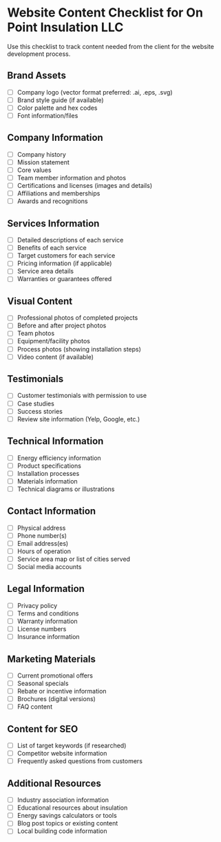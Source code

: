 # Website Content Checklist for On Point Insulation LLC

Use this checklist to track content needed from the client for the website development process.

## Brand Assets
- [ ] Company logo (vector format preferred: .ai, .eps, .svg)
- [ ] Brand style guide (if available)
- [ ] Color palette and hex codes
- [ ] Font information/files

## Company Information
- [ ] Company history
- [ ] Mission statement
- [ ] Core values
- [ ] Team member information and photos
- [ ] Certifications and licenses (images and details)
- [ ] Affiliations and memberships
- [ ] Awards and recognitions

## Services Information
- [ ] Detailed descriptions of each service
- [ ] Benefits of each service
- [ ] Target customers for each service
- [ ] Pricing information (if applicable)
- [ ] Service area details
- [ ] Warranties or guarantees offered

## Visual Content
- [ ] Professional photos of completed projects
- [ ] Before and after project photos
- [ ] Team photos
- [ ] Equipment/facility photos
- [ ] Process photos (showing installation steps)
- [ ] Video content (if available)

## Testimonials
- [ ] Customer testimonials with permission to use
- [ ] Case studies
- [ ] Success stories
- [ ] Review site information (Yelp, Google, etc.)

## Technical Information
- [ ] Energy efficiency information
- [ ] Product specifications
- [ ] Installation processes
- [ ] Materials information
- [ ] Technical diagrams or illustrations

## Contact Information
- [ ] Physical address
- [ ] Phone number(s)
- [ ] Email address(es)
- [ ] Hours of operation
- [ ] Service area map or list of cities served
- [ ] Social media accounts

## Legal Information
- [ ] Privacy policy
- [ ] Terms and conditions
- [ ] Warranty information
- [ ] License numbers
- [ ] Insurance information

## Marketing Materials
- [ ] Current promotional offers
- [ ] Seasonal specials
- [ ] Rebate or incentive information
- [ ] Brochures (digital versions)
- [ ] FAQ content

## Content for SEO
- [ ] List of target keywords (if researched)
- [ ] Competitor website information
- [ ] Frequently asked questions from customers

## Additional Resources
- [ ] Industry association information
- [ ] Educational resources about insulation
- [ ] Energy savings calculators or tools
- [ ] Blog post topics or existing content
- [ ] Local building code information
